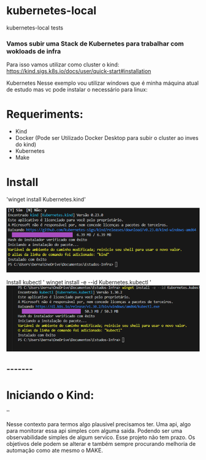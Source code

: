 # kubernetes-local
kubernetes-local tests
### Vamos subir uma Stack de Kubernetes para trabalhar com wokloads de infra

Para isso vamos utilizar como cluster o kind:
https://kind.sigs.k8s.io/docs/user/quick-start#installation

Kubernetes
Nesse exemplo vou utilizar windows que é minha máquina atual de estudo mas vc pode instalar o necessário para linux:

# Requeriments: 
 - Kind
 - Docker (Pode ser Utilizado Docker Desktop para subir o cluster ao inves do kind)
 - Kubernetes
 - Make


# Install
'winget install Kubernetes.kind'

![alt text](image.png)

Install kubectl
' winget install -e --id Kubernetes.kubectl '
![alt text](image-1.png)


## ------- ##

# Iniciando o Kind:
 
 ''


Nesse contexto para termos algo plausivel precisamos ter. Uma api, algo para monitorar essa api simples com alguma saida.
Podendo ser uma observabilidade simples de algum servico. Esse projeto não tem prazo. Os objetivos dele podem se alterar e também sempre procurando melhoria de automação como ate mesmo o MAKE.